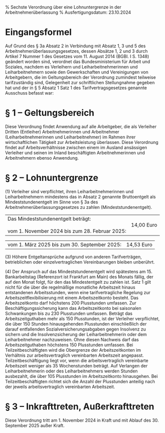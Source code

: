 % Sechste Verordnung über eine Lohnuntergrenze in der Arbeitnehmerüberlassung
% Ausfertigungsdatum: 23.10.2024
 
# Eingangsformel

Auf Grund des § 3a Absatz 2 in Verbindung mit Absatz 1, 3 und 5 des Arbeitnehmerüberlassungsgesetzes, dessen Absätze 1, 2 und 3 durch Artikel 7 Nummer 1 des Gesetzes vom 11. August 2014 (BGBl. I S. 1348) geändert worden sind, verordnet das Bundesministerium für Arbeit und Soziales, nachdem es Verleihern und Leiharbeitnehmerinnen und Leiharbeitnehmern sowie den Gewerkschaften und Vereinigungen von Arbeitgebern, die im Geltungsbereich der Verordnung zumindest teilweise tarifzuständig sind, Gelegenheit zur schriftlichen Stellungnahme gegeben hat und der in § 5 Absatz 1 Satz 1 des Tarifvertragsgesetzes genannte Ausschuss befasst war:

# § 1 – Geltungsbereich

Diese Verordnung findet Anwendung auf alle Arbeitgeber, die als Verleiher Dritten (Entleiher) Arbeitnehmerinnen und Arbeitnehmer (Leiharbeitnehmerinnen und Leiharbeitnehmer) im Rahmen ihrer wirtschaftlichen Tätigkeit zur Arbeitsleistung überlassen. Diese Verordnung findet auf Arbeitsverhältnisse zwischen einem im Ausland ansässigen Verleiher und seinen im Inland beschäftigten Arbeitnehmerinnen und Arbeitnehmern ebenso Anwendung.

# § 2 – Lohnuntergrenze

(1) Verleiher sind verpflichtet, ihren Leiharbeitnehmerinnen und Leiharbeitnehmern mindestens das in Absatz 2 genannte Bruttoentgelt als Mindeststundenentgelt im Sinne von § 3a des Arbeitnehmerüberlassungsgesetzes zu zahlen (Mindeststundenentgelt).

<table width="100%" style="border: none;">
<tbody data-valign="top">
<tr class="odd">
<td style="text-align: left;" data-valign="top" data-charoff="50">Das Mindeststundenentgelt beträgt:<br />
<br />
vom 1. November 2024 bis zum 28. Februar 2025:</td>
<td style="text-align: right;" data-valign="bottom" data-charoff="50">14,00 Euro<br />
</td>
</tr>
</tbody>
</table>

|                                              |            |
|:---------------------------------------------|-----------:|
| vom 1. März 2025 bis zum 30. September 2025: | 14,53 Euro |

(3) Höhere Entgeltansprüche aufgrund von anderen Tarifverträgen, betrieblichen oder einzelvertraglichen Vereinbarungen bleiben unberührt.

(4) Der Anspruch auf das Mindeststundenentgelt wird spätestens am 15. Bankarbeitstag (Referenzort ist Frankfurt am Main) des Monats fällig, der auf den Monat folgt, für den das Mindestentgelt zu zahlen ist. Satz 1 gilt nicht für die über die regelmäßige monatliche Arbeitszeit hinaus entstandenen Arbeitsstunden, wenn eine tarifvertragliche Regelung zur Arbeitszeitflexibilisierung mit einem Arbeitszeitkonto besteht. Das Arbeitszeitkonto darf höchstens 200 Plusstunden umfassen. Zur Beschäftigungssicherung kann das Arbeitszeitkonto bei saisonalen Schwankungen bis zu 230 Plusstunden umfassen. Beträgt das Arbeitszeitguthaben mehr als 150 Plusstunden, ist der Verleiher verpflichtet, die über 150 Stunden hinausgehenden Plusstunden einschließlich der darauf entfallenden Sozialversicherungsabgaben gegen Insolvenz zu sichern und die Insolvenzsicherung der Leiharbeitnehmerin oder dem Leiharbeitnehmer nachzuweisen. Ohne diesen Nachweis darf das Arbeitszeitguthaben höchstens 150 Plusstunden umfassen. Bei Teilzeitbeschäftigten wird die Obergrenze der Arbeitszeitkonten im Verhältnis zur arbeitsvertraglich vereinbarten Arbeitszeit angepasst. Teilzeitbeschäftigung liegt vor, wenn die arbeitsvertraglich vereinbarte Arbeitszeit weniger als 35 Wochenstunden beträgt. Auf Verlangen der Leiharbeitnehmerin oder des Leiharbeitnehmers werden Stunden ausbezahlt, die über 105 Plusstunden im Arbeitszeitkonto hinausgehen. Bei Teilzeitbeschäftigten richtet sich die Anzahl der Plusstunden anteilig nach der jeweils arbeitsvertraglich vereinbarten Arbeitszeit.

# § 3 – Inkrafttreten, Außerkrafttreten

Diese Verordnung tritt am 1. November 2024 in Kraft und mit Ablauf des 30. September 2025 außer Kraft.
